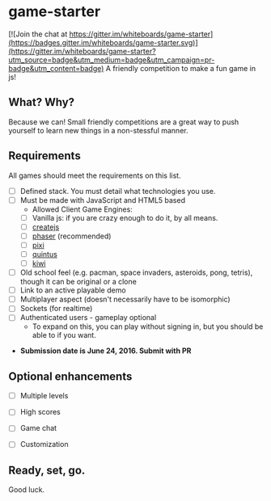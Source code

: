 # game-starter

[![Join the chat at https://gitter.im/whiteboards/game-starter](https://badges.gitter.im/whiteboards/game-starter.svg)](https://gitter.im/whiteboards/game-starter?utm_source=badge&utm_medium=badge&utm_campaign=pr-badge&utm_content=badge)
A friendly competition to make a fun game in js!

## What? Why?
Because we can! Small friendly competitions are a great way to push yourself to learn new things in a non-stessful manner.

## Requirements
All games should meet the requirements on this list.
- [ ] Defined stack. You must detail what technologies you use.
- [ ] Must be made with JavaScript and HTML5 based
  - Allowed Client Game Engines:
  -  [ ] Vanilla js: if you are crazy enough to do it, by all means.
  -  [ ] [createjs](http://createjs.com/) 
  *  [ ] [phaser](http://phaser.io/) (recommended)
  *  [ ] [pixi](https://github.com/pixijs/pixi.js)
  *  [ ] [quintus](http://www.html5quintus.com/)
  *  [ ] [kiwi](http://www.kiwijs.org/)

- [ ] Old school feel (e.g. pacman, space invaders, asteroids, pong, tetris), though it can be original or a clone
- [ ] Link to an active playable demo
- [ ] Multiplayer aspect (doesn't necessarily have to be isomorphic)
- [ ] Sockets (for realtime)
- [ ] Authenticated users - gameplay optional
  - To expand on this, you can play without signing in, but you should be able to if you want. 
- **Submission date is June 24, 2016. Submit with PR**

## Optional enhancements
- [ ] Multiple levels
- [ ] High scores
- [ ] Game chat
- [ ] Customization 


## Ready, set, go.
Good luck.
